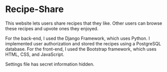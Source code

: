 # Recipe-Share
This website lets users share recipes that they like. Other users can browse these recipes and upvote ones they enjoyed.

For the back-end, I used the Django Framework, which uses Python. I implemented user authorization and stored the recipes using a PostgreSQL database. For the front-end, I used the Bootstrap framework, which uses HTML, CSS, and JavaScript.

Settings file has secret information hidden.
